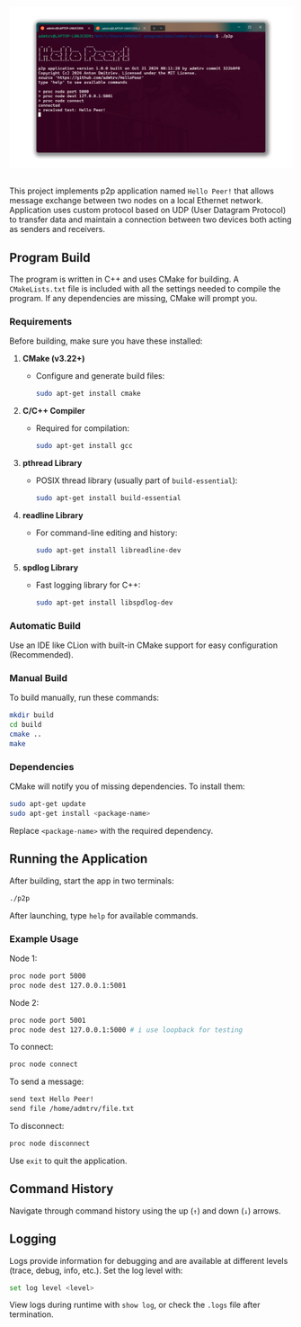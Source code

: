 ![screenshot](images/screenshot.png)
##
This project implements p2p application named `Hello Peer!` that allows message exchange between two nodes on a local Ethernet network. Application uses custom protocol based on UDP (User Datagram Protocol) to transfer data and maintain a connection between two devices both acting as senders and receivers.

## Program Build

The program is written in C++ and uses CMake for building. A `CMakeLists.txt` file is included with all the settings needed to compile the program. If any dependencies are missing, CMake will prompt you.

### Requirements

Before building, make sure you have these installed:

1. **CMake (v3.22+)**
    - Configure and generate build files:
      ```bash
      sudo apt-get install cmake
      ```

2. **C/C++ Compiler**
    - Required for compilation:
      ```bash
      sudo apt-get install gcc
      ```

3. **pthread Library**
    - POSIX thread library (usually part of `build-essential`):
      ```bash
      sudo apt-get install build-essential
      ```

4. **readline Library**
    - For command-line editing and history:
      ```bash
      sudo apt-get install libreadline-dev
      ```

5. **spdlog Library**
    - Fast logging library for C++:
      ```bash
      sudo apt-get install libspdlog-dev
      ```

### Automatic Build

Use an IDE like CLion with built-in CMake support for easy configuration (Recommended).

### Manual Build

To build manually, run these commands:

```bash
mkdir build
cd build
cmake ..
make
```

### Dependencies
CMake will notify you of missing dependencies. To install them:

``` bash
sudo apt-get update
sudo apt-get install <package-name>
```
Replace `<package-name>` with the required dependency.

## Running the Application
After building, start the app in two terminals:

```bash
./p2p
```

After launching, type `help` for available commands.

### Example Usage

Node 1:

``` bash
proc node port 5000
proc node dest 127.0.0.1:5001
```

Node 2:

``` bash
proc node port 5001
proc node dest 127.0.0.1:5000 # i use loopback for testing
``` 

To connect:

```bash
proc node connect
```

To send a message:

```bash
send text Hello Peer!
send file /home/admtrv/file.txt
```

To disconnect:

```bash
proc node disconnect
```

Use `exit` to quit the application.

## Command History
Navigate through command history using the up (`↑`) and down (`↓`) arrows.

## Logging
Logs provide information for debugging and are available at different levels (trace, debug, info, etc.). Set the log level with:

```bash
set log level <level>
```

View logs during runtime with `show log`, or check the `.logs` file after termination.